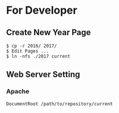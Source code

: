 # For Developer

## Create New Year Page

```
$ cp -r 2016/ 2017/
$ Edit Pages ...
$ ln -nfs ./2017 current
```

## Web Server Setting

### Apache
```
DocumentRoot /path/to/repository/current
```
